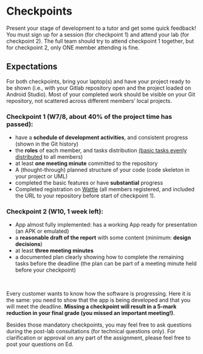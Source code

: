 # Checkpoints

Present your stage of development to a tutor and get some quick feedback! You must sign up for a session (for checkpoint 1) and attend your lab (for checkpoint 2). The full team should try to attend checkpoint 1 together, but for checkpoint 2, only ONE member attending is fine.

## Expectations
For both checkpoints, bring your laptop(s) and have your project ready to be shown (i.e., with your Gitlab repository open and the project loaded on Android Studio). Most of your completed work should be visible on your Git repository, not scattered across different members’ local projects.<br>

### Checkpoint 1 (W7/8, about 40% of the project time has passed):
- have a **schedule of development activities**, and consistent progress (shown in the Git history) 
- the **roles** of each member, and tasks distribution <u>(basic tasks evenly distributed</u> to all members)
- at least **one meeting minute** committed to the repository
- A (thought-through) planned structure of your code (code skeleton in your project or UML) 
- completed the basic features or have **substantial** progress
- Completed registration on [Wattle](https://wattlecourses.anu.edu.au/mod/groupselect/view.php?id=3226220) (all members registered, and included the URL to your repository before start of checkpoint 1).

### Checkpoint 2 (W10, 1 week left):
- App almost fully implemented: has a working App ready for presentation (an APK or emulated)
- a **reasonable draft of the report** with some content (minimum: **design decisions**)
- at least **three meeting minutes**
- a documented plan clearly showing how to complete the remaining tasks before the deadline (the plan can be part of a meeting minute held before your checkpoint)
<br>


Every customer wants to know how the software is progressing. Here it is the same: you need to show that the app is being developed and that you will meet the deadline. **Missing a checkpoint will result in a 5-mark reduction in your final grade (you missed an important meeting!)**.

Besides those mandatory checkpoints, you may feel free to ask questions during the post-lab 
consultations (for technical questions only). For clarification or approval on any part of 
the assignment, please feel free to post your questions on Ed.